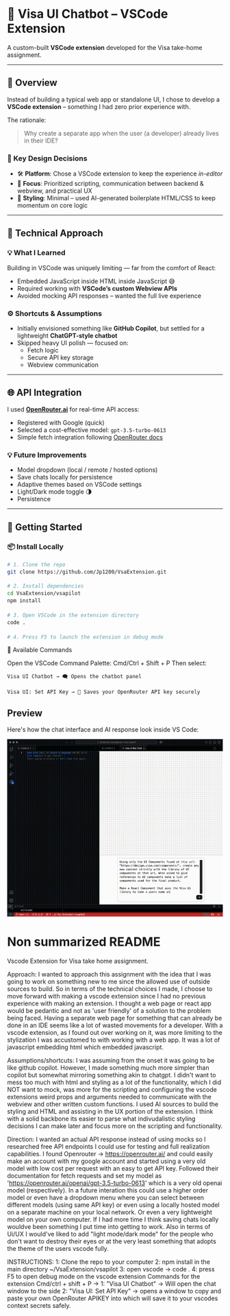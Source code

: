 # 🧠 Visa UI Chatbot – VSCode Extension

A custom-built **VSCode extension** developed for the Visa take-home assignment.  

---

## 🚀 Overview

Instead of building a typical web app or standalone UI, I chose to develop a **VSCode extension** – something I had zero prior experience with.

The rationale:  
> Why create a separate app when the user (a developer) already lives in their IDE?

### 📌 Key Design Decisions

- 🛠️ **Platform**: Chose a VSCode extension to keep the experience *in-editor*  
- 🎯 **Focus**: Prioritized scripting, communication between backend & webview, and practical UX  
- 🎨 **Styling**: Minimal – used AI-generated boilerplate HTML/CSS to keep momentum on core logic

---

## 🧪 Technical Approach

### 💡 What I Learned

Building in VSCode was uniquely limiting — far from the comfort of React:

- Embedded JavaScript inside HTML inside JavaScript 😅
- Required working with **VSCode’s custom Webview APIs**
- Avoided mocking API responses – wanted the full live experience

### ⚙️ Shortcuts & Assumptions

- Initially envisioned something like **GitHub Copilot**, but settled for a lightweight **ChatGPT-style chatbot**
- Skipped heavy UI polish — focused on:
  - Fetch logic
  - Secure API key storage
  - Webview communication

---

## 🌐 API Integration

I used **[OpenRouter.ai](https://openrouter.ai/)** for real-time API access:

- Registered with Google (quick)
- Selected a cost-effective model: `gpt-3.5-turbo-0613`  
- Simple fetch integration following [OpenRouter docs](https://openrouter.ai/docs)

### 💡 Future Improvements

- Model dropdown (local / remote / hosted options)  
- Save chats locally for persistence  
- Adaptive themes based on VSCode settings  
- Light/Dark mode toggle 🌗  
- Persistence
---

## 🧰 Getting Started

### 📦 Install Locally

```bash
# 1. Clone the repo
git clone https://github.com/Jp1200/VsaExtension.git

# 2. Install dependencies
cd VsaExtension/vsapilot
npm install

# 3. Open VSCode in the extension directory
code .

# 4. Press F5 to launch the extension in debug mode
```
🧭 Available Commands

Open the VSCode Command Palette: Cmd/Ctrl + Shift + P
Then select:

    Visa UI Chatbot → 🗨️ Opens the chatbot panel

    Visa UI: Set API Key → 🔐 Saves your OpenRouter API key securely

## Preview

Here's how the chat interface and AI response look inside VS Code:

![VSAPilot Demo](vsapilot/assets/demo.gif)

# Non summarized README
Vscode Extension for Visa take home assignment.

Approach: 
  I wanted to approach this assignment with the idea that I was going to work on something new to me since the allowed use of outside sources to build.
  So in terms of the technical choices I made, I choose to move forward with making a vscode extension since I had no previous experience with making an extension.
  I thought a web page or react app would be pedantic and not as 'user friendly' of a solution to the problem being faced. Having a separate web page for something that
  can already be done in an IDE seems like a lot of wasted movements for a developer. 
  With a vscode extension, as I found out over working on it, was more limiting to the stylization I was accustomed to with working with a web app. 
  It was a lot of javascript embedding html which embedded javascript. 
  
Assumptions/shortcuts:
  I was assuming from the onset it was going to be like github copilot. However, I made something much more simpler than copilot but somewhat mirroring 
  something akin to chatgpt. I didn't want to mess too much with html and styling as a lot of the functionality, which I did NOT want to mock, was more for the scripting 
  and configuring the vscode extensions weird props and arguments needed to communicate with the webview and other written custom functions.
  I used AI sources to build the styling and HTML and assisting in the UX portion of the extension. I think with a solid backbone its easier to parse what indivudalistic styling 
  decisions I can make later and focus more on the scripting and functionality. 

Direction:
  I wanted an actual API response instead of using mocks so I researched free API endpoints I could use for testing and full realization capabilities. I found Openrouter ->
  https://openrouter.ai/ and could easily make an account with my google account and started using a very old model with low cost per request with an easy to get API key. 
  Followed their documentation for fetch requests and set my model as 'https://openrouter.ai/openai/gpt-3.5-turbo-0613' which is a very old openai model (respectively).
  In a future interation this could use a higher order model or even have a dropdown menu where you can select between different models (using same API key) or even using a locally hosted model
  on a separate machine on your local network. Or even a very lightweight model on your own computer. If I had more time I think saving chats locally wouldve been something I put time into getting to work.
  Also in terms of Ui/UX I would've liked to add "light mode/dark mode" for the people who don't want to destroy their eyes or at the very least something that adopts the theme of the users vscode fully.

INSTRUCTIONS:
  1: Clone the repo to your computer 
  2: npm install in the main directory ~/VsaExtension/vsapilot 
  3: open vscode -> code .
  4: press F5 to open debug mode on the vscode extension
  Commands for the extension Cmd/ctrl + shift + P ->
    1: "Visa UI Chatbot" -> Will open the chat window to the side
    2: "Visa UI: Set API Key" -> opens a window to copy and paste your own OpenRouter APIKEY into which will save it to your vscodes context secrets safely. 
